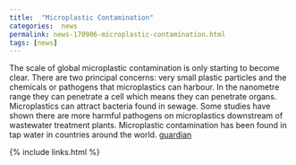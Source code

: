 ```yaml
---
title:  "Microplastic Contamination"
categories:  news
permalink: news-170906-microplastic-contamination.html
tags: [news]
---
```


The scale of global microplastic contamination is only
starting to become clear.
There are two principal concerns:
very small plastic particles and the chemicals or pathogens
that microplastics can harbour.
In the nanometre range they can penetrate a cell
which means they can penetrate organs.
Microplastics can attract bacteria found in sewage.
Some studies have shown there are more harmful pathogens on
microplastics downstream of wastewater treatment plants.
Microplastic contamination has been found in tap water
in countries around the world.
[guardian](https://www.theguardian.com/environment/2017/sep/06/plastic-fibres-found-tap-water-around-world-study-reveals)

{% include links.html %}
